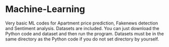 # Machine-Learning
Very basic ML codes for Apartment price prediction, Fakenews detection and Sentiment analysis.
Datasets are included.
You can just download the Python code and dataset and then run the program.
Datasets must be in the same directory as the Python code if you do not set directory by yourself.



